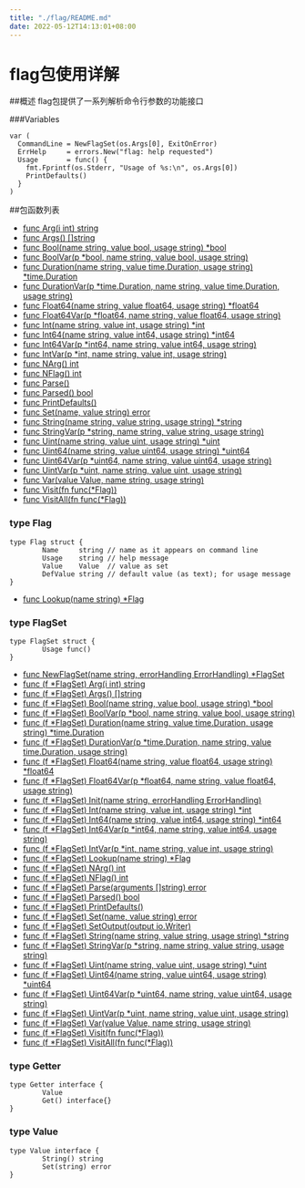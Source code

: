 ```yaml
---
title: "./flag/README.md"
date: 2022-05-12T14:13:01+08:00
---
```

# flag包使用详解

##概述
flag包提供了一系列解析命令行参数的功能接口

###Variables
    
    var (
      CommandLine = NewFlagSet(os.Args[0], ExitOnError)
      ErrHelp     = errors.New("flag: help requested")
      Usage       = func() {
        fmt.Fprintf(os.Stderr, "Usage of %s:\n", os.Args[0])
        PrintDefaults()
      }
    )


##包函数列表
- [func Arg(i int) string](Arg.md)
- [func Args() []string](Args.md)
- [func Bool(name string, value bool, usage string) *bool](Bool.md)
- [func BoolVar(p *bool, name string, value bool, usage string)](BoolVar.md)
- [func Duration(name string, value time.Duration, usage string) *time.Duration](Duration.md)
- [func DurationVar(p *time.Duration, name string, value time.Duration, usage string)](DurationVar.md)
- [func Float64(name string, value float64, usage string) *float64](Float64.md)
- [func Float64Var(p *float64, name string, value float64, usage string)](Float64Var.md)
- [func Int(name string, value int, usage string) *int](Int.md)
- [func Int64(name string, value int64, usage string) *int64](Int64.md)
- [func Int64Var(p *int64, name string, value int64, usage string)](Int64Var.md)
- [func IntVar(p *int, name string, value int, usage string)](IntVar.md)
- [func NArg() int](NArg.md)
- [func NFlag() int](NFlag.md)
- [func Parse()](Parse.md)
- [func Parsed() bool](Parsed.md)
- [func PrintDefaults()](PrintDefaults.md)
- [func Set(name, value string) error](Set.md)
- [func String(name string, value string, usage string) *string](String.md)
- [func StringVar(p *string, name string, value string, usage string)](StringVar.md)
- [func Uint(name string, value uint, usage string) *uint](Uint.md)
- [func Uint64(name string, value uint64, usage string) *uint64](Uint64.md)
- [func Uint64Var(p *uint64, name string, value uint64, usage string)](Uint64Var.md)
- [func UintVar(p *uint, name string, value uint, usage string)](UintVar.md)
- [func Var(value Value, name string, usage string)](Var.md)
- [func Visit(fn func(*Flag))](Visit.md)
- [func VisitAll(fn func(*Flag))](VisitAll.md)

### type Flag
	
	type Flag struct {
	        Name     string // name as it appears on command line
	        Usage    string // help message
	        Value    Value  // value as set
	        DefValue string // default value (as text); for usage message
	}

- [func Lookup(name string) *Flag](Lookup.md)

### type FlagSet
    
    type FlagSet struct {
            Usage func()
    }

- [func NewFlagSet(name string, errorHandling ErrorHandling) *FlagSet](NewFlagSet.md)
- [func (f *FlagSet) Arg(i int) string](FlagSetArg.md)
- [func (f *FlagSet) Args() []string](FlagSetArgs.md)
- [func (f *FlagSet) Bool(name string, value bool, usage string) *bool](FlagSetBool.md)
- [func (f *FlagSet) BoolVar(p *bool, name string, value bool, usage string)](FlagSetBoolVar.md)
- [func (f *FlagSet) Duration(name string, value time.Duration, usage string) *time.Duration](FlagSetDuration.md)
- [func (f *FlagSet) DurationVar(p *time.Duration, name string, value time.Duration, usage string)](FlagSetDurationVar.md)
- [func (f *FlagSet) Float64(name string, value float64, usage string) *float64](FlagSetFloat64.md)
- [func (f *FlagSet) Float64Var(p *float64, name string, value float64, usage string)](FlagSetFloat64Var)
- [func (f *FlagSet) Init(name string, errorHandling ErrorHandling)](FlagSetInit.md)
- [func (f *FlagSet) Int(name string, value int, usage string) *int](FlagSetInt.md)
- [func (f *FlagSet) Int64(name string, value int64, usage string) *int64](FlagSetInt64.md)
- [func (f *FlagSet) Int64Var(p *int64, name string, value int64, usage string)](FlagSetInt64Var.md)
- [func (f *FlagSet) IntVar(p *int, name string, value int, usage string)](FlagSetIntVar.md)
- [func (f *FlagSet) Lookup(name string) *Flag](FlagSetLookup.md)
- [func (f *FlagSet) NArg() int](FlagSetNArg.md)
- [func (f *FlagSet) NFlag() int](FlagSetNFlag.md)
- [func (f *FlagSet) Parse(arguments []string) error](FlagSetParse.md)
- [func (f *FlagSet) Parsed() bool](FlagSetParsed.md)
- [func (f *FlagSet) PrintDefaults()](FlagSetPrintDefaults.md)
- [func (f *FlagSet) Set(name, value string) error](FlagSetSet.md)
- [func (f *FlagSet) SetOutput(output io.Writer)](FlagSetSetOutput.md)
- [func (f *FlagSet) String(name string, value string, usage string) *string](FlagSetString.md)
- [func (f *FlagSet) StringVar(p *string, name string, value string, usage string)](FlagSetStringVar.md)
- [func (f *FlagSet) Uint(name string, value uint, usage string) *uint](FlagSetUint.md)
- [func (f *FlagSet) Uint64(name string, value uint64, usage string) *uint64](FlagSetUint64.md)
- [func (f *FlagSet) Uint64Var(p *uint64, name string, value uint64, usage string)](FlagSetUint64Var.md)
- [func (f *FlagSet) UintVar(p *uint, name string, value uint, usage string)](FlagSetUintVar.md)
- [func (f *FlagSet) Var(value Value, name string, usage string)](FlagSetVar.md)
- [func (f *FlagSet) Visit(fn func(*Flag))](FlagSetVisit.md)
- [func (f *FlagSet) VisitAll(fn func(*Flag))](FlagSetVisitAll.md)

### type Getter
    
    type Getter interface {
            Value
            Get() interface{}
    }

### type Value
    
    type Value interface {
            String() string
            Set(string) error
    }
